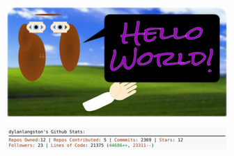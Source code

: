 <!-- 
Version 2.0.189
Built Fri Jan 17 2025 05:06:44 GMT+0000 (Coordinated Universal Time)
-->

<h1 align="center">
  <a href="https://github.com/dylanlangston/dylanlangston/tree/master/src" title="Click to View Source">
    <picture width="100%" alt="Dylan">
      <source media="(prefers-color-scheme: dark)" srcset="dylan-dark.svg?version=2.0.189">
      <img src="dylan-light.svg?version=2.0.189" alt="Dylan">
    </picture>
  </a>
</h1>

<div align="center">
  <picture width="100%" alt="Profile Info and Stats">
    <source media="(prefers-color-scheme: dark)" srcset="stats-dark.svg?version=2.0.189">
    <img src="stats-light.svg?version=2.0.189" alt="Profile Info and Stats">
  </picture>
</div>
